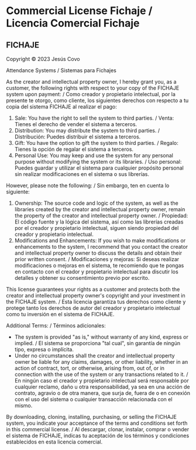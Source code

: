 # Commercial License Fichaje / Licencia Comercial Fichaje
## FICHAJE

Copyright © 2023 Jesús Covo

Attendance Systems / Sistemas para Fichajes

As the creator and intellectual property owner, I hereby grant you, as a customer, the following rights with respect to your copy of the FICHAJE system upon payment: / Como creador y propietario intelectual, por la presente te otorgo, como cliente, los siguientes derechos con respecto a tu copia del sistema FICHAJE al realizar el pago:

1. Sale: You have the right to sell the system to third parties. / Venta: Tienes el derecho de vender el sistema a terceros.
2. Distribution: You may distribute the system to third parties. / Distribución: Puedes distribuir el sistema a terceros.
3. Gift: You have the option to gift the system to third parties. / Regalo: Tienes la opción de regalar el sistema a terceros.
4. Personal Use: You may keep and use the system for any personal purpose without modifying the system or its libraries. / Uso personal: Puedes guardar y utilizar el sistema para cualquier propósito personal sin realizar modificaciones en el sistema o sus librerías.

However, please note the following: / Sin embargo, ten en cuenta lo siguiente:

1. Ownership: The source code and logic of the system, as well as the libraries created by the creator and intellectual property owner, remain the property of the creator and intellectual property owner. / Propiedad: El código fuente y la lógica del sistema, así como las librerías creadas por el creador y propietario intelectual, siguen siendo propiedad del creador y propietario intelectual.
2. Modifications and Enhancements: If you wish to make modifications or enhancements to the system, I recommend that you contact the creator and intellectual property owner to discuss the details and obtain their prior written consent. / Modificaciones y mejoras: Si deseas realizar modificaciones o mejoras en el sistema, te recomiendo que te pongas en contacto con el creador y propietario intelectual para discutir los detalles y obtener su consentimiento previo por escrito.

This license guarantees your rights as a customer and protects both the creator and intellectual property owner's copyright and your investment in the FICHAJE system. / Esta licencia garantiza tus derechos como cliente y protege tanto los derechos de autor del creador y propietario intelectual como tu inversión en el sistema de FICHAJE.

Additional Terms: / Términos adicionales:
- The system is provided "as is," without warranty of any kind, express or implied. / El sistema se proporciona "tal cual", sin garantía de ningún tipo, expresa o implícita.
- Under no circumstances shall the creator and intellectual property owner be liable for any claims, damages, or other liability, whether in an action of contract, tort, or otherwise, arising from, out of, or in connection with the use of the system or any transactions related to it. / En ningún caso el creador y propietario intelectual será responsable por cualquier reclamo, daño u otra responsabilidad, ya sea en una acción de contrato, agravio o de otra manera, que surja de, fuera de o en conexión con el uso del sistema o cualquier transacción relacionada con el mismo.

By downloading, cloning, installing, purchasing, or selling the FICHAJE system, you indicate your acceptance of the terms and conditions set forth in this commercial license. / Al descargar, clonar, instalar, comprar o vender el sistema de FICHAJE, indicas tu aceptación de los términos y condiciones establecidos en esta licencia comercial.
